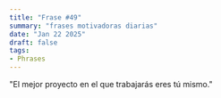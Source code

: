 ```yaml
---
title: "Frase #49"
summary: "frases motivadoras diarias"
date: "Jan 22 2025"
draft: false
tags:
- Phrases
---
```


"El mejor proyecto en el que trabajarás eres tú mismo."

